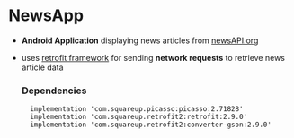 # NewsApp

- <strong>Android Application</strong> displaying news articles from [newsAPI.org](https://newsapi.org/)
- uses [retrofit framework](https://square.github.io/retrofit/) for sending <strong> network requests</strong> to retrieve news article data

  ### Dependencies
        implementation 'com.squareup.picasso:picasso:2.71828'
        implementation 'com.squareup.retrofit2:retrofit:2.9.0'
        implementation 'com.squareup.retrofit2:converter-gson:2.9.0'
